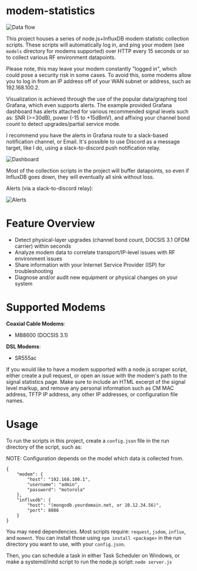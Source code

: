 # modem-statistics
![Data flow](https://i.imgur.com/DZkeUAz.png)

This project houses a series of node.js+InfluxDB modem statistic collection scripts.  These scripts will automatically log in, and ping your modem (see `models` directory for modems supported) over HTTP every 15 seconds or so to collect various RF environment datapoints.

Please note, this may leave your modem constantly "logged in", which could pose a security risk in some cases.  To avoid this, some modems allow you to log in from an IP address off of your WAN subnet or address, such as 192.168.100.2.

Visualization is achieved through the use of the popular data/graphing tool Grafana, which even supports alerts.  The example provided Grafana dashboard has alerts attached for various recommended signal levels such as: SNR (>=30dB), power (-15 to +15dBmV), and affixing your channel bond count to detect upgrades/partial service mode.

I recommend you have the alerts in Grafana route to a slack-based notification channel, or Email.  It's possible to use Discord as a message target, like I do, using a slack-to-discord push notification relay.

![Dashboard](https://i.imgur.com/0IvDqej.png)

Most of the collection scripts in the project will buffer datapoints, so even if InfluxDB goes down, they will eventually all sink without loss.

Alerts (via a slack-to-discord relay):

![Alerts](https://i.imgur.com/5ydhO5G.png)

# Feature Overview

 - Detect physical-layer upgrades (channel bond count, DOCSIS 3.1 OFDM carrier) within seconds
 - Analyze modem data to correlate transport/IP-level issues with RF environment issues
 - Share information with your Internet Service Provider (ISP) for troubleshooting
 - Diagnose and/or audit new equipment or physical changes on your system

# Supported Modems

**Coaxial Cable Modems**:
 - MB8600 (DOCSIS 3.1)
 
**DSL Modems**:
 - SR555ac

If you would like to have a modem supported with a node.js scraper script, either create a pull request, or open an issue with the modem's path to the signal statistics page.  Make sure to include an HTML excerpt of the signal level markup, and remove any personal information such as CM MAC address, TFTP IP address, any other IP addresses, or configuration file names.

# Usage

To run the scripts in this project, create a `config.json` file in the run directory of the script, such as:

NOTE: Configuration depends on the model which data is collected from.
```
{
	"modem": {
		"host": "192.168.100.1",
		"username": "admin",
		"password": "motorola"
	},
	"influxdb": {
		"host": "(mongodb.yourdomain.net, or 10.12.34.56)",
		"port": 8086
	}
}
```

You may need dependencies.  Most scripts require: `request`, `jsdom`, `influx`, and `moment`.  You can install those using `npm install <package>` in the run directory you want to use, with your `config.json`.

Then, you can schedule a task in either Task Scheduler on Windows, or make a systemd/initd script to run the node.js script:
`node server.js`
